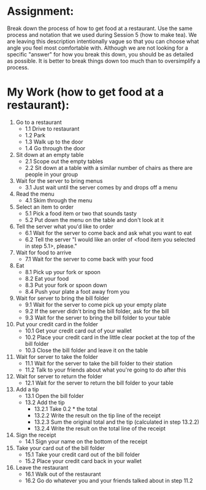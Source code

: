 # Assignment:
Break down the process of how to get food at a restaurant. Use the same process and notation that we used during Session 5 (how to make tea). We are leaving this description intentionally vague so that you can choose what angle you feel most comfortable with. Although we are not looking for a specific "answer" for how you break this down, you should be as detailed as possible. It is better to break things down too much than to oversimplify a process.

# My Work (how to get food at a restaurant):
1. Go to a restaurant
    - 1.1 Drive to restaurant
    - 1.2 Park
    - 1.3 Walk up to the door
    - 1.4 Go through the door
1. Sit down at an empty table
    - 2.1 Scope out the empty tables
    - 2.2 Sit down at a table with a similar number of chairs as there are people in your group
1. Wait for the server to bring menus
    - 3.1 Just wait until the server comes by and drops off a menu
1. Read the menu
    - 4.1 Skim through the menu
1. Select an item to order
    - 5.1 Pick a food item or two that sounds tasty
    - 5.2 Put down the menu on the table and don't look at it
1. Tell the server what you'd like to order
    - 6.1 Wait for the server to come back and ask what you want to eat
    - 6.2 Tell the server "I would like an order of <food item you selected in step 5.1>, please."
1. Wait for food to arrive
    - 7.1 Wait for the server to come back with your food
1. Eat
    - 8.1 Pick up your fork or spoon
    - 8.2 Eat your food
    - 8.3 Put your fork or spoon down
    - 8.4 Push your plate a foot away from you
1. Wait for server to bring the bill folder
    - 9.1 Wait for the server to come pick up your empty plate
    - 9.2 If the server didn't bring the bill folder, ask for the bill
    - 9.3 Wait for the server to bring the bill folder to your table
1. Put your credit card in the folder
    - 10.1 Get your credit card out of your wallet
    - 10.2 Place your credit card in the little clear pocket at the top of the bill folder
    - 10.3 Close the bill folder and leave it on the table
1. Wait for server to take the folder
    - 11.1 Wait for the server to take the bill folder to their station
    - 11.2 Talk to your friends about what you're going to do after this
1. Wait for server to return the folder
    - 12.1 Wait for the server to return the bill folder to your table
1. Add a tip
    - 13.1 Open the bill folder
    - 13.2 Add the tip
         - 13.2.1 Take 0.2 * the total
         - 13.2.2 Write the result on the tip line of the receipt
         - 13.2.3 Sum the original total and the tip (calculated in step 13.2.2)
         - 13.2.4 Write the result on the total line of the receipt
1. Sign the receipt
    - 14.1 Sign your name on the bottom of the receipt
1. Take your card out of the bill folder
    - 15.1 Take your credit card out of the bill folder
    - 15.2 Place your credit card back in your wallet
1. Leave the restaurant
    - 16.1 Walk out of the restaurant
    - 16.2 Go do whatever you and your friends talked about in step 11.2
